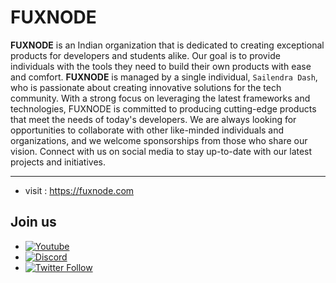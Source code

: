 # FUXNODE

**FUXNODE** is an Indian organization that is dedicated to creating exceptional products for developers and students alike. Our goal is to provide individuals with the tools they need to build their own products with ease and comfort. **FUXNODE** is managed by a single individual, `Sailendra Dash`, who is passionate about creating innovative solutions for the tech community. With a strong focus on leveraging the latest frameworks and technologies, FUXNODE is committed to producing cutting-edge products that meet the needs of today's developers. We are always looking for opportunities to collaborate with other like-minded individuals and organizations, and we welcome sponsorships from those who share our vision. Connect with us on social media to stay up-to-date with our latest projects and initiatives. 

----------------------------
- visit : https://fuxnode.com
## Join us
[twitter-shield]: https://img.shields.io/twitter/follow/fuxnode?style=social
[twitter-url]: https://twitter.com/fuxnode
[github-shield]: https://img.shields.io/github/stars/Fux-Node/react-vscode-framework?style=social
[github-url]: https://github.com/Fux-Node/react-vscode-framework.git
[youtube-shield]: https://img.shields.io/youtube/channel/views/UClqkweaAkQhKTJKWDS3Tlnw?style=social
[youtube-url]: https://www.youtube.com/UClqkweaAkQhKTJKWDS3Tlnw
[discord-shield]: https://dcbadge.vercel.app/api/server/hACSzssXYy?style=social
[discord-url]: https://discord.gg/hACSzssXYy

- [![Youtube][youtube-shield]][youtube-url]
- [![Discord][discord-shield]][discord-url]
- [![Twitter Follow][twitter-shield]][twitter-url]
